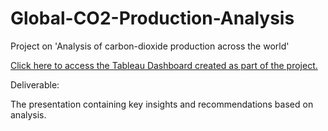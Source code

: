 # Global-CO2-Production-Analysis
Project on 'Analysis of carbon-dioxide production across the world'

[Click here to access the Tableau Dashboard created as part of the project.](https://public.tableau.com/app/profile/shubham.mittal7022/viz/CO2productiondashboard/Dashboard1)


Deliverable:

The presentation containing key insights and recommendations based on analysis.